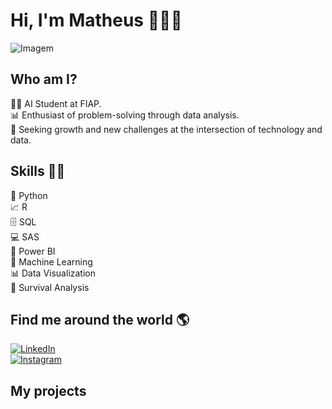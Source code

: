 # Hi, I'm Matheus 👨‍💻👋 
<!-- GIF -->
<p align="left">
  <img align="center" src="https://github.com/VariableBee/VariableBee/assets/77739311/4e9f41af-6b57-49a7-b15a-74322e96b4d7" alt="Imagem">
</p>

## Who am I?

👨‍💻 AI Student at FIAP.  
📊 Enthusiast of problem-solving through data analysis.  
🚀 Seeking growth and new challenges at the intersection of technology and data.

## Skills 👨‍💻

🐍 Python  
📈 R  
🗄 SQL  
💻 SAS  
🧮 Power BI  
🔮 Machine Learning  
📊 Data Visualization  
🧪 Survival Analysis

## Find me around the world 🌎

[![LinkedIn](https://img.shields.io/badge/LinkedIn-blue?style=for-the-badge&logo=linkedin&logoColor=white)](https://www.linkedin.com/in/matheus-barbosa-da-silva-6a068124a/)  
[![Instagram](https://img.shields.io/badge/Instagram-E4405F?style=for-the-badge&logo=instagram&logoColor=white)](https://www.instagram.com/mmatheus.barbosa)

## **My projects**




 
